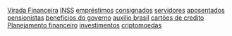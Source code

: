 <a href="https://viradafinanceira.com.br/" target="_blank">Virada Financeira</a>
<a href="https://viradafinanceira.com.br/" target="_blank">INSS</a>
<a href="https://viradafinanceira.com.br/" target="_blank">empréstimos</a>
<a href="https://viradafinanceira.com.br/" target="_blank">consignados</a>
<a href="https://viradafinanceira.com.br/" target="_blank">servidores</a>
<a href="https://viradafinanceira.com.br/" target="_blank">aposentados</a>
<a href="https://viradafinanceira.com.br/" target="_blank">pensionistas</a>
<a href="https://viradafinanceira.com.br/" target="_blank">benefícios do governo</a>
<a href="https://viradafinanceira.com.br/" target="_blank">auxilio brasil</a>
<a href="https://viradafinanceira.com.br/" target="_blank">cartões de credito</a>
<a href="https://viradafinanceira.com.br/" target="_blank">Planejamento financeiro</a>
<a href="https://viradafinanceira.com.br/" target="_blank">investimentos</a>
<a href="https://viradafinanceira.com.br/" target="_blank">criptomoedas</a>
